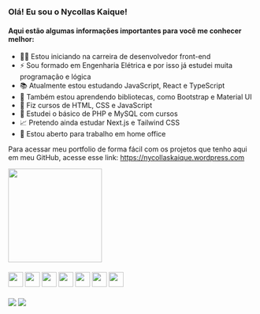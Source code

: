 ### Olá! Eu sou o Nycollas Kaique!
#### Aqui estão algumas informações importantes para você me conhecer melhor:
- 👨‍💻 Estou iniciando na carreira de desenvolvedor front-end
- ⚡ Sou formado em Engenharia Elétrica e por isso já estudei muita programação e lógica
- 📚 Atualmente estou estudando JavaScript, React e TypeScript
- 🎨 Também estou aprendendo bibliotecas, como Bootstrap e Material UI
- 📄 Fiz cursos de HTML, CSS e JavaScript
- 🧮 Estudei o básico de PHP e MySQL com cursos
- 📈 Pretendo ainda estudar Next.js e Tailwind CSS
- 💼 Estou aberto para trabalho em home office

Para acessar meu portfolio de forma fácil com os projetos que tenho aqui em meu GitHub, acesse esse link: https://nycollaskaique.wordpress.com


<div>
  <img height="190px" src="https://github-readme-stats.vercel.app/api/top-langs/?username=nyckaique&langs_count=8&show_icons=true&theme=tokyonight&layout=compact"/>
</div>

####

<div>  
  <img align="center" height="30" width="30" src="https://cdn.jsdelivr.net/gh/devicons/devicon/icons/html5/html5-original.svg" />    
  <img align="center" height="30" width="30" src="https://cdn.jsdelivr.net/gh/devicons/devicon/icons/css3/css3-original.svg" /> 
  <img align="center" height="30" width="30" src="https://cdn.jsdelivr.net/gh/devicons/devicon/icons/javascript/javascript-original.svg" /> 
  <img align="center" height="30" width="30" src="https://cdn.jsdelivr.net/gh/devicons/devicon/icons/typescript/typescript-original.svg" />  
  <img align="center" height="30" width="30" src="https://cdn.jsdelivr.net/gh/devicons/devicon/icons/bootstrap/bootstrap-original.svg" />      
  <img align="center" height="30" width="30" src="https://cdn.jsdelivr.net/gh/devicons/devicon/icons/materialui/materialui-original.svg" />
  <img align="center" height="30" width="30" src="https://cdn.jsdelivr.net/gh/devicons/devicon/icons/react/react-original.svg" />
                 
        
          
</div>

###

<div>
  <a href="mailto:nycollaskaique@hotmail.com" target="_blank"><img src="https://img.shields.io/badge/Gmail-D14836?style=for-the-badge&logo=gmail&logoColor=white"/></a>
  <a href="https://www.linkedin.com/in/nycollaskaique/" target="_blank"><img src="https://img.shields.io/badge/LinkedIn-0077B5?style=for-the-badge&logo=linkedin&logoColor=white"/></a>
</div>
